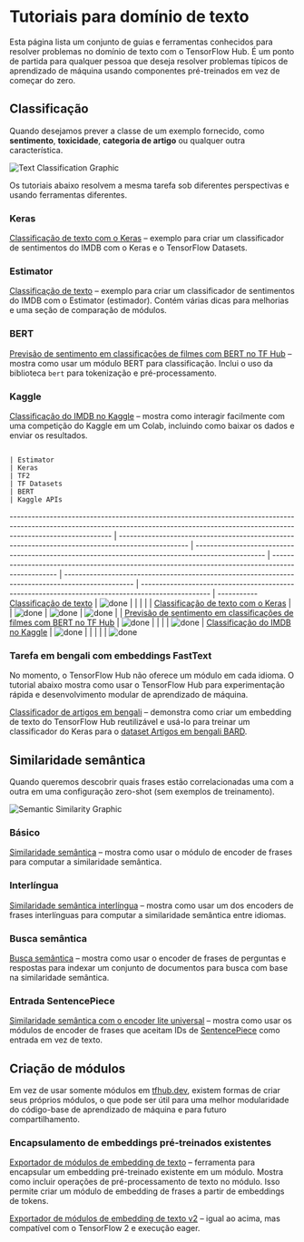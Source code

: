 # Tutoriais para domínio de texto

Esta página lista um conjunto de guias e ferramentas conhecidos para resolver problemas no domínio de texto com o  TensorFlow Hub. É um ponto de partida para qualquer pessoa que deseja resolver problemas típicos de aprendizado de máquina usando componentes pré-treinados em vez de começar do zero.

## Classificação

Quando desejamos prever a classe de um exemplo fornecido, como **sentimento**, **toxicidade**, **categoria de artigo** ou qualquer outra característica.

![Text Classification Graphic](https://www.gstatic.com/aihub/tfhub/universal-sentence-encoder/example-classification.png)

Os tutoriais abaixo resolvem a mesma tarefa sob diferentes perspectivas e usando ferramentas diferentes.

### Keras

[Classificação de texto com o Keras](https://www.tensorflow.org/tutorials/keras/text_classification_with_hub) – exemplo para criar um classificador de sentimentos do IMDB com o Keras e o TensorFlow Datasets.

### Estimator

[Classificação de texto](https://github.com/tensorflow/docs/blob/master/g3doc/en/hub/tutorials/text_classification_with_tf_hub.ipynb) – exemplo para criar um classificador de sentimentos do IMDB com o Estimator  (estimador). Contém várias dicas para melhorias e uma seção de comparação de módulos.

### BERT

[Previsão de sentimento em classificações de filmes com BERT  no TF Hub](https://github.com/google-research/bert/blob/master/predicting_movie_reviews_with_bert_on_tf_hub.ipynb) – mostra como usar um módulo BERT para classificação. Inclui o uso da biblioteca `bert` para tokenização e pré-processamento.

### Kaggle

[Classificação do IMDB no Kaggle](https://github.com/tensorflow/docs/blob/master/g3doc/en/hub/tutorials/text_classification_with_tf_hub_on_kaggle.ipynb) – mostra como interagir facilmente com uma competição do Kaggle em um Colab, incluindo como baixar os dados e enviar os resultados.

```
                                                                                                                                                                                     | Estimator                                                                                         | Keras                                                                                             | TF2                                                                                               | TF Datasets                                                                                       | BERT                                                                                              | Kaggle APIs
```

---------------------------------------------------------------------------------------------------------------------------------------------------------------------------------------- | ------------------------------------------------------------------------------------------------- | ------------------------------------------------------------------------------------------------- | ------------------------------------------------------------------------------------------------- | ------------------------------------------------------------------------------------------------- | ------------------------------------------------------------------------------------------------- | ----------- [Classificação de texto](https://www.tensorflow.org/hub/tutorials/text_classification_with_tf_hub)                                                                                          | ![done](https://www.gstatic.com/images/icons/material/system_gm/1x/bigtop_done_googblue_18dp.png) |                                                                                                   |                                                                                                   |                                                                                                   |                                                                                                   | [Classificação de texto com o Keras](https://www.tensorflow.org/tutorials/keras/text_classification_with_hub)                                                                                |                                                                                                   | ![done](https://www.gstatic.com/images/icons/material/system_gm/1x/bigtop_done_googblue_18dp.png) | ![done](https://www.gstatic.com/images/icons/material/system_gm/1x/bigtop_done_googblue_18dp.png) | ![done](https://www.gstatic.com/images/icons/material/system_gm/1x/bigtop_done_googblue_18dp.png) |                                                                                                   | [Previsão de sentimento em classificações de filmes com BERT  no TF Hub](https://github.com/google-research/bert/blob/master/predicting_movie_reviews_with_bert_on_tf_hub.ipynb)                          | ![done](https://www.gstatic.com/images/icons/material/system_gm/1x/bigtop_done_googblue_18dp.png) |                                                                                                   |                                                                                                   |                                                                                                   | ![done](https://www.gstatic.com/images/icons/material/system_gm/1x/bigtop_done_googblue_18dp.png) | [Classificação do IMDB no Kaggle](https://github.com/tensorflow/docs/blob/master/g3doc/en/hub/tutorials/text_classification_with_tf_hub_on_kaggle.ipynb) | ![done](https://www.gstatic.com/images/icons/material/system_gm/1x/bigtop_done_googblue_18dp.png) |                                                                                                   |                                                                                                   |                                                                                                   |                                                                                                   | ![done](https://www.gstatic.com/images/icons/material/system_gm/1x/bigtop_done_googblue_18dp.png)

### Tarefa em bengali com embeddings FastText

No momento, o TensorFlow Hub não oferece um módulo em cada idioma. O tutorial abaixo mostra como usar o TensorFlow Hub para experimentação rápida e desenvolvimento modular de aprendizado de máquina.

[Classificador de artigos em bengali](https://github.com/tensorflow/docs/blob/master/g3doc/en/hub/tutorials/bangla_article_classifier.ipynb) – demonstra como criar um embedding de texto do TensorFlow Hub reutilizável e usá-lo para treinar um classificador do Keras para o [dataset Artigos em bengali BARD](https://github.com/tanvirfahim15/BARD-Bangla-Article-Classifier).

## Similaridade semântica

Quando queremos descobrir quais frases estão correlacionadas uma com a outra em uma configuração zero-shot (sem exemplos de treinamento).

![Semantic Similarity Graphic](https://www.gstatic.com/aihub/tfhub/universal-sentence-encoder/example-similarity.png)

### Básico

[Similaridade semântica](https://github.com/tensorflow/docs/blob/master/g3doc/en/hub/tutorials/semantic_similarity_with_tf_hub_universal_encoder.ipynb) – mostra como usar o módulo de encoder de frases para computar a similaridade semântica.

### Interlíngua

[Similaridade semântica interlíngua](https://github.com/tensorflow/docs/blob/master/g3doc/en/hub/tutorials/cross_lingual_similarity_with_tf_hub_multilingual_universal_encoder.ipynb) – mostra como usar um dos encoders de frases interlínguas para computar a similaridade semântica entre idiomas.

### Busca semântica

[Busca semântica](https://github.com/tensorflow/docs/blob/master/g3doc/en/hub/tutorials/retrieval_with_tf_hub_universal_encoder_qa.ipynb) – mostra como usar o encoder de frases de perguntas e respostas para indexar um conjunto de documentos para busca com base na similaridade semântica.

### Entrada SentencePiece

[Similaridade semântica com o encoder lite universal](https://github.com/tensorflow/docs/blob/master/g3doc/en/hub/tutorials/semantic_similarity_with_tf_hub_universal_encoder_lite.ipynb) – mostra como usar os módulos de encoder de frases que aceitam IDs de [SentencePiece](https://github.com/google/sentencepiece) como entrada em vez de texto.

## Criação de módulos

Em vez de usar somente módulos em  [tfhub.dev](https://tfhub.dev), existem formas de criar seus próprios módulos, o que pode ser útil para uma melhor modularidade do código-base de aprendizado de máquina e para futuro compartilhamento.

### Encapsulamento de embeddings pré-treinados existentes

[Exportador de módulos de embedding de texto](https://github.com/tensorflow/hub/blob/master/examples/text_embeddings/export.py) –  ferramenta para encapsular um embedding pré-treinado existente em um módulo. Mostra como incluir operações de pré-processamento de texto no módulo. Isso permite criar um módulo de embedding de frases a partir de embeddings de tokens.

[Exportador de módulos de embedding de texto v2](https://github.com/tensorflow/hub/blob/master/examples/text_embeddings_v2/export_v2.py) – igual ao acima, mas compatível com o TensorFlow 2 e execução eager.

